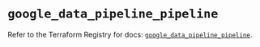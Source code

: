 # `google_data_pipeline_pipeline`

Refer to the Terraform Registry for docs: [`google_data_pipeline_pipeline`](https://registry.terraform.io/providers/hashicorp/google/6.18.1/docs/resources/data_pipeline_pipeline).
